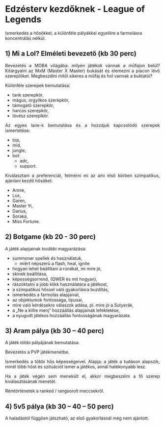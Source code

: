 # Edzésterv kezdőknek - League of Legends

Ismerkedés a hősökkel, a különféle pályákkal egyelőre a farmolásra koncentrálás nélkül.

## 1) Mi a Lol? Elméleti bevezető (kb 30 perc)
<p align="justify">
Bevezetés a MOBA világába: milyen játékok vannak a műfajon belül? Kitárgyalni az MxM (Master X Master) bukását és elemezni a piacon lévő szereplőket. Megbeszélni mitől sikeres a műfaj és hol vannak a buktatói? 

Különféle szerepek bemutatása:
</p>

* tank szerepkör,
* mágus, orgyilkos szerepkör,
* támogató szerepkör,
* harcos szerepkör,
* lövész szereplkör.
<p align="justify">
Az egyes lane-k bemutatása és a hozzájuk kapcsolódó szerepek ismertetése:
</p>

* top,
* mid,
* jungle,
* bot:
  * adc,
  *	support.
<p align="justify">
Kiválasztani a preferenciát, felmérni mi az ami első körben szimpatikus, ajánlani kezdő hősöket:
</p>

* Annie,
* Lux, 
* Garen,
* Master Yi,
* Darius, 
* Soraka,
* Miss Fortune.

## 2)	Botgame (kb 20 - 30 perc)
<p align="justify"> 
A játék alapjainak további magyarázása:
</p>

* summoner spellek és használatuk,
  * miért népszerű a flash, heal, ignite
* hogyan lehet beállítani a rúnákat, mi mire jó,
* skinek beállítása,
* képességsorrend, (QWER és mit hogyan),
* rászoktatni a jobb klikk használatára a játékost,
* a szimpatikus hőssel való gyakorlásra buzdítás, 
* ismerkedés a farmolás alapjaival,
* az objektumok fontossága, típusai,
* mire való kérdésekre válaszok adása, pl. mire jó a Sutyerák,
* a „Ne a killre menj” hozzáállás alapjainak lefektetése,
* a nyugodt játékos hozzáállás fontosságának magyarázata.


## 3)	Aram pálya (kb 30 – 40 perc)
<p align="justify">
A játék többi pályájának bemutatása.
</p>
<p align="justify">
Bevezetés a PVP játékmenetbe.
</p>
<p align="justify">
Ismerkedés a többi hős képességeivel. Alapja: a játék a tudáson alapszik, minél több hőst és szituációt ismer a játékos, annál hatékonyabb lesz. 
</p>
<p align="justify">
Ha a játék végén sem menekült el, akkor megbeszélni a fő szerep kiválasztásának menetét.
</p>
<p align="justify">
Rémtörténetek a ranked / rangsorolt meccsekről.
</p>

## 4)	5v5 pálya (kb 30 – 40 – 50 perc)
<p align="justify">
A haladástól függően játszható, az első gyakorlásnál még nem ajánlott.
</p>